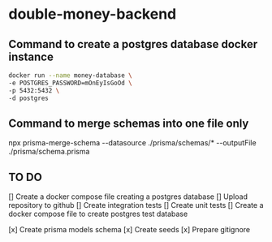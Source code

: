 # double-money-backend

## Command to create a postgres database docker instance

```bash
docker run --name money-database \
-e POSTGRES_PASSWORD=mOnEyIsGoOd \
-p 5432:5432 \
-d postgres
```

## Command to merge schemas into one file only

npx prisma-merge-schema --datasource ./prisma/schemas/\* --outputFile ./prisma/schema.prisma

## TO DO

[] Create a docker compose file creating a postgres database
[] Upload repository to github
[] Create integration tests
[] Create unit tests
[] Create a docker compose file to create postgres test database

[x] Create prisma models schema
[x] Create seeds
[x] Prepare gitignore
